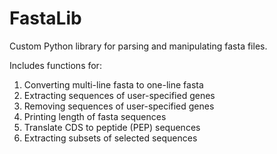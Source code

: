 # FastaLib
Custom Python library for parsing and manipulating fasta files.

Includes functions for:
  1. Converting multi-line fasta to one-line fasta
  2. Extracting sequences of user-specified genes
  3. Removing sequences of user-specified genes
  4. Printing length of fasta sequences
  5. Translate CDS to peptide (PEP) sequences
  6. Extracting subsets of selected sequences
